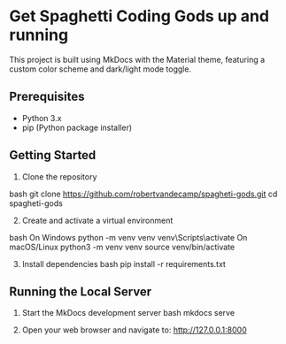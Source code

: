 # Get Spaghetti Coding Gods up and running

This project is built using MkDocs with the Material theme, featuring a custom color scheme and dark/light mode toggle.

## Prerequisites

- Python 3.x
- pip (Python package installer)

## Getting Started

1. Clone the repository 

bash
git clone https://github.com/robertvandecamp/spagheti-gods.git
cd spagheti-gods

2. Create and activate a virtual environment

bash
On Windows
python -m venv venv
venv\Scripts\activate
On macOS/Linux
python3 -m venv venv
source venv/bin/activate

3. Install dependencies
bash
pip install -r requirements.txt

## Running the Local Server

1. Start the MkDocs development server
bash
mkdocs serve

2. Open your web browser and navigate to:
http://127.0.0.1:8000
